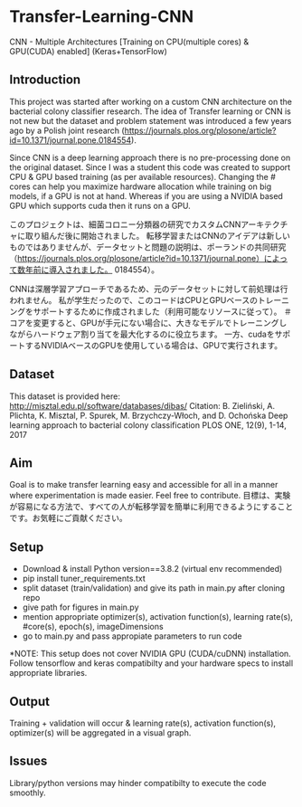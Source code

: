 # Transfer-Learning-CNN
CNN - Multiple Architectures [Training on CPU(multiple cores) &amp; GPU(CUDA) enabled] (Keras+TensorFlow)

Introduction
-----

This project was started after working on a custom CNN architecture on the bacterial colony classifier research. The idea of Transfer learning or CNN is not new but the dataset and problem statement was introduced a few years ago by a Polish joint research (https://journals.plos.org/plosone/article?id=10.1371/journal.pone.0184554).

Since CNN is a deep learning approach there is no pre-processing done on the original dataset. Since I was a student this code was created to support CPU & GPU based training (as per available resources). Changing the # cores can help you maximize hardware allocation while training on big models, if a GPU is not at hand. Whereas if you are using a NVIDIA based GPU which supports cuda then it runs on a GPU. 

このプロジェクトは、細菌コロニー分類器の研究でカスタムCNNアーキテクチャに取り組んだ後に開始されました。 転移学習またはCNNのアイデアは新しいものではありませんが、データセットと問題の説明は、ポーランドの共同研究（https://journals.plos.org/plosone/article?id=10.1371/journal.pone）によって数年前に導入されました。 0184554）。

CNNは深層学習アプローチであるため、元のデータセットに対して前処理は行われません。 私が学生だったので、このコードはCPUとGPUベースのトレーニングをサポートするために作成されました（利用可能なリソースに従って）。 ＃コアを変更すると、GPUが手元にない場合に、大きなモデルでトレーニングしながらハードウェア割り当てを最大化するのに役立ちます。 一方、cudaをサポートするNVIDIAベースのGPUを使用している場合は、GPUで実行されます。


Dataset
-----

This dataset is provided here: http://misztal.edu.pl/software/databases/dibas/
Citation: B. Zieliński, A. Plichta, K. Misztal, P. Spurek, M. Brzychczy-Włoch, and D. Ochońska 
Deep learning approach to bacterial colony classification
PLOS ONE, 12(9), 1-14, 2017


Aim
-----

Goal is to make transfer learning easy and accessible for all in a manner where experimentation is made easier. Feel free to contribute.
目標は、実験が容易になる方法で、すべての人が転移学習を簡単に利用できるようにすることです。お気軽にご貢献ください。

Setup
-----

* Download & install Python version==3.8.2 (virtual env recommended)
* pip install tuner_requirements.txt
* split dataset (train/validation) and give its path in main.py after cloning repo
* give path for figures in main.py
* mention appropriate optimizer(s), activation function(s), learning rate(s), #core(s), epoch(s), imageDimensions
* go to main.py and pass appropiate parameters to run code

*NOTE: This setup does not cover NVIDIA GPU (CUDA/cuDNN) installation. Follow tensorflow and keras compatibilty and your hardware specs to install appropriate libraries.


Output
-----

Training + validation will occur & learning rate(s), activation function(s), optimizer(s) will be aggregated in a visual graph.


Issues
-----

Library/python versions may hinder compatibilty to execute the code smoothly. 




